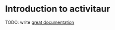 # Introduction to activitaur

TODO: write [great documentation](http://jacobian.org/writing/great-documentation/what-to-write/)
